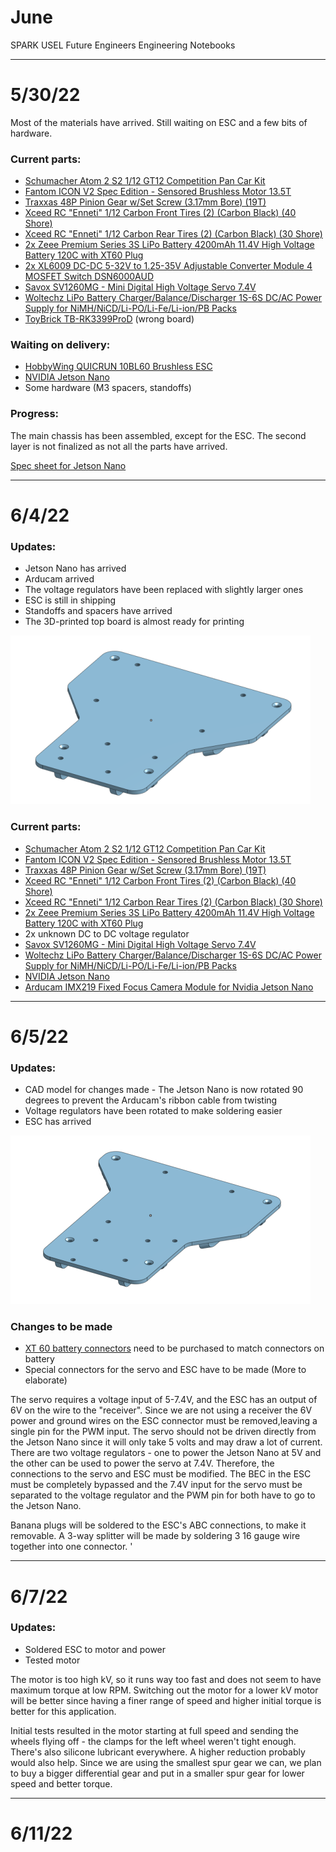 # June
SPARK USEL Future Engineers Engineering Notebooks

***

# 5/30/22
Most of the materials have arrived. Still waiting on ESC and a few bits of hardware.

### Current parts:
* [Schumacher Atom 2 S2 1/12 GT12 Competition Pan Car Kit](https://www.amainhobbies.com/schumacher-atom-2-s2-1-12-gt12-competition-pan-car-kit-schk179/p1055346)
* [Fantom ICON V2 Spec Edition - Sensored Brushless Motor 13.5T](https://fantomracing.com/shop/motors/spec-motors/13-5-icon-v2-works-edition/)
* [Traxxas 48P Pinion Gear w/Set Screw (3.17mm Bore) (19T)](https://urcraceway.com/traxxas-48p-pinion-gear-w-set-screw-3-17mm-bore-19t/)
* [Xceed RC "Enneti" 1/12 Carbon Front Tires (2) (Carbon Black) (40 Shore)](https://www.amainhobbies.com/xceed-rc-enneti-1-12-carbon-front-tires-2-carbon-black-40-shore-xcd101708/p385419?v=209225)
* [Xceed RC "Enneti" 1/12 Carbon Rear Tires (2) (Carbon Black) (30 Shore)](https://www.amainhobbies.com/xceed-rc-enneti-1-12-carbon-rear-tires-2-carbon-black-30-shore-xcd101710/p385420?v=209219)
* [2x Zeee Premium Series 3S LiPo Battery 4200mAh 11.4V High Voltage Battery 120C with XT60 Plug](https://www.ebay.com/itm/384548969557)
* [2x XL6009 DC-DC 5-32V to 1.25-35V Adjustable Converter Module 4 MOSFET Switch DSN6000AUD](https://www.amazon.com/Automatic-Transformer-Adjustable-Converter-DSN6000AUD/dp/B07LH9H14J)
* [Savox SV1260MG - Mini Digital High Voltage Servo 7.4V](https://www.savoxusa.com/products/savsv1260mg-mini-digital-high-voltage)
* [Woltechz LiPo Battery Charger/Balance/Discharger 1S-6S DC/AC Power Supply for NiMH/NiCD/Li-PO/Li-Fe/Li-ion/PB Packs](https://www.amazon.com/Sky-toy-ST-B6AC-Discharger-Connectors/dp/B07KDSGJFD)
* [ToyBrick TB-RK3399ProD](https://t.rock-chips.com/en/portal.php?mod=view&aid=4) (wrong board)

### Waiting on delivery:
* [HobbyWing QUICRUN 10BL60 Brushless ESC](https://www.hobbywingdirect.com/products/quicrun-wp-10bl60)
* [NVIDIA Jetson Nano](https://developer.nvidia.com/embedded/jetson-nano-developer-kit)
* Some hardware (M3 spacers, standoffs)

### Progress:
The main chassis has been assembled, except for the ESC. The second layer is not finalized as not all the parts have arrived.

[Spec sheet for Jetson Nano](https://developer.download.nvidia.com/assets/embedded/secure/jetson/Nano/docs/NV_Jetson_Nano_Developer_Kit_User_Guide.pdf?aJ8W6GWivAd7V9OS_o_qsSn7KA77QyiE0PEwfwRWNeehVAX9npbFyM8k9_gv23UKbhmdqrOPE5fmew42qneyc7aQuFmsc3kmDEYXGVIkD1VZQqRESb1ckKkN1tgdD8N23PqjXjPDW5a5W5Tmm1hMIftq4S3DHkGNtKmrRz6JtQRNGpfv7O_eLdTq8whnvaFBcaU&t=eyJscyI6ImdzZW8iLCJsc2QiOiJodHRwczpcL1wvd3d3Lmdvb2dsZS5jb21cLyJ9)

***

# 6/4/22

### Updates:
* Jetson Nano has arrived
* Arducam arrived
* The voltage regulators have been replaced with slightly larger ones
* ESC is still in shipping
* Standoffs and spacers have arrived
* The 3D-printed top board is almost ready for printing

![CAD model of 3D printed upper platform](./June/6-4-22-a.png)

### Current parts:
* [Schumacher Atom 2 S2 1/12 GT12 Competition Pan Car Kit](https://www.amainhobbies.com/schumacher-atom-2-s2-1-12-gt12-competition-pan-car-kit-schk179/p1055346)
* [Fantom ICON V2 Spec Edition - Sensored Brushless Motor 13.5T](https://fantomracing.com/shop/motors/spec-motors/13-5-icon-v2-works-edition/)
* [Traxxas 48P Pinion Gear w/Set Screw (3.17mm Bore) (19T)](https://urcraceway.com/traxxas-48p-pinion-gear-w-set-screw-3-17mm-bore-19t/)
* [Xceed RC "Enneti" 1/12 Carbon Front Tires (2) (Carbon Black) (40 Shore)](https://www.amainhobbies.com/xceed-rc-enneti-1-12-carbon-front-tires-2-carbon-black-40-shore-xcd101708/p385419?v=209225)
* [Xceed RC "Enneti" 1/12 Carbon Rear Tires (2) (Carbon Black) (30 Shore)](https://www.amainhobbies.com/xceed-rc-enneti-1-12-carbon-rear-tires-2-carbon-black-30-shore-xcd101710/p385420?v=209219)
* [2x Zeee Premium Series 3S LiPo Battery 4200mAh 11.4V High Voltage Battery 120C with XT60 Plug](https://www.ebay.com/itm/384548969557)
* 2x unknown DC to DC voltage regulator
* [Savox SV1260MG - Mini Digital High Voltage Servo 7.4V](https://www.savoxusa.com/products/savsv1260mg-mini-digital-high-voltage)
* [Woltechz LiPo Battery Charger/Balance/Discharger 1S-6S DC/AC Power Supply for NiMH/NiCD/Li-PO/Li-Fe/Li-ion/PB Packs](https://www.amazon.com/Sky-toy-ST-B6AC-Discharger-Connectors/dp/B07KDSGJFD)
* [NVIDIA Jetson Nano](https://developer.nvidia.com/embedded/jetson-nano-developer-kit)
* [Arducam IMX219 Fixed Focus Camera Module for Nvidia Jetson Nano](https://www.arducam.com/product/b0191-arducam-imx219-visible-light-fixed-focus-camera-module-nvidia-jetson-nano-raspberry-pi-compute-module/)

***

# 6/5/22

### Updates:
* CAD model for changes made - The Jetson Nano is now rotated 90 degrees to prevent the Arducam's ribbon cable from twisting
* Voltage regulators have been rotated to make soldering easier
* ESC has arrived

![Updated CAD model](./June/6-5-22-a.png)

### Changes to be made
* [XT 60 battery connectors](https://www.amazon.com/OOOUSE-XT60-Connector-Pairs-pairs/dp/B005FAPYXS) need to be purchased to match connectors on battery
* Special connectors for the servo and ESC have to be made (More to elaborate)

The servo requires a voltage input of 5-7.4V, and the ESC has an output of 6V on the wire to the "receiver". Since we are not using a receiver the 6V power and ground wires on the ESC connector must be removed,leaving a single pin for the PWM input. The servo should not be driven directly from the Jetson Nano since it will only take 5 volts and may draw a lot of current. There are two voltage regulators - one to power the Jetson Nano at 5V and the other can be used to power the servo at 7.4V. Therefore, the connections to the servo and ESC must be modified. The BEC in the ESC must be completely bypassed and the 7.4V input for the servo must be separated to the voltage regulator and the PWM pin for both have to go to the Jetson Nano.

Banana plugs will be soldered to the ESC's ABC connections, to make it removable. A 3-way splitter will be made by soldering 3 16 gauge wire together into one connector.
'
***

# 6/7/22

### Updates:
* Soldered ESC to motor and power
* Tested motor

The motor is too high kV, so it runs way too fast and does not seem to have maximum torque at low RPM. Switching out the motor for a lower kV motor will be better since having a finer range of speed and higher initial torque is better for this application.

Initial tests resulted in the motor starting at full speed and sending the wheels flying off - the clamps for the left wheel weren't tight enough. There's also silicone lubricant everywhere. A higher reduction probably would also help. Since we are using the smallest spur gear we can, we plan to buy a bigger differential gear and put in a smaller spur gear for lower speed and better torque.

***

# 6/11/22

###